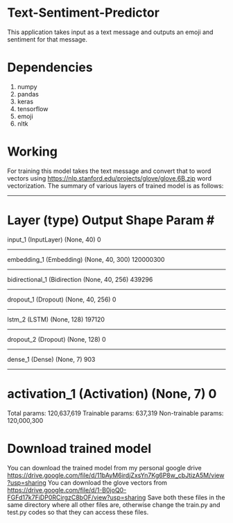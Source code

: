 # Text-Sentiment-Predictor
This application takes input as a text message and outputs an emoji and sentiment for that message.

# Dependencies
1. numpy
2. pandas
3. keras
4. tensorflow
5. emoji
6. nltk

# Working
For training this model takes the text message and convert that to word vectors using https://nlp.stanford.edu/projects/glove/glove.6B.zip word vectorization.
The summary of various layers of trained model is as follows:
_________________________________________________________________
Layer (type)                 Output Shape              Param #   
=================================================================
input_1 (InputLayer)         (None, 40)                0         
_________________________________________________________________
embedding_1 (Embedding)      (None, 40, 300)           120000300 
_________________________________________________________________
bidirectional_1 (Bidirection (None, 40, 256)           439296    
_________________________________________________________________
dropout_1 (Dropout)          (None, 40, 256)           0         
_________________________________________________________________
lstm_2 (LSTM)                (None, 128)               197120    
_________________________________________________________________
dropout_2 (Dropout)          (None, 128)               0         
_________________________________________________________________
dense_1 (Dense)              (None, 7)                 903       
_________________________________________________________________
activation_1 (Activation)    (None, 7)                 0         
=================================================================
Total params: 120,637,619
Trainable params: 637,319
Non-trainable params: 120,000,300

# Download trained model
You can download the trained model from my personal google drive https://drive.google.com/file/d/11bAyM6irdjZxsYn7Kg6P8w_cbJtizA5M/view?usp=sharing
You can download the glove vectors from https://drive.google.com/file/d/1-B0joQ0-FGFd17k7FiDP0RCirgzC8bOF/view?usp=sharing
Save both these files in the same directory where all other files are, otherwise change the train.py and test.py codes so that they can access these files. 
